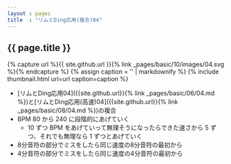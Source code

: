 ```yaml
---
layout : pages
title  : "リムとDing応用(複合)04"
---
```


## {{ page.title }}

{% capture url %}{{ site.github.url }}{% link _pages/basic/10/images/04.svg %}{% endcapture %}
{% assign caption = '' | markdownify %}
{% include thumbnail.html url=url caption=caption %}

* [リムとDing応用04]({{site.github.url}}{% link _pages/basic/06/04.md %})と[リムとDing応用(高速)04]({{site.github.url}}{% link _pages/basic/08/04.md %})の複合
* BPM 80 から 240 に段階的にあげていく
  * 10 ずつ BPM をあげていって無理そうになったらできた速さから 5 ずつ、それでも無理なら 1 ずつとあげていく
* 8分音符の部分でミスをしたら同じ速度の8分音符の最初から
* 4分音符の部分でミスをしたら同じ速度の4分音符の最初から